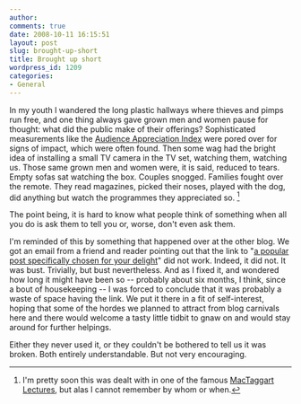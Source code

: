 ```yaml
---
author:
comments: true
date: 2008-10-11 16:15:51
layout: post
slug: brought-up-short
title: Brought up short
wordpress_id: 1209
categories:
- General
---
```


In my youth I wandered the long plastic hallways where thieves and pimps run free, and one thing always gave grown men and women pause for thought: what did the public make of their offerings? Sophisticated measurements like the [Audience Appreciation Index](http://www.ofcom.org.uk/static/archive/itc/itc_publications/itc_notes/view_note66.html) were pored over for signs of impact, which were often found. Then some wag had the bright idea of installing a small TV camera in the TV set, watching them, watching us. Those same grown men and women were, it is said, reduced to tears. Empty sofas sat watching the box. Couples snogged. Families fought over the remote. They read magazines, picked their noses, played with the dog, did anything but watch the programmes they appreciated so. [^fn1]

[^fn1]: I'm pretty soon this was dealt with in one of the famous [MacTaggart Lectures](http://www.mgeitf.co.uk/home/thefestival/about-the-festival.aspx/past_mactaggart_lecture_speakers), but alas I cannot remember by whom or when. 

The point being, it is hard to know what people think of something when all you do is ask them to tell you or, worse, don't even ask them.

I'm reminded of this by something that happened over at the other blog. We got an email from a friend and reader pointing out that the link to "[a popular post specifically chosen for your delight](http://agro.biodiver.se/?stumble)" did not work. Indeed, it did not. It was bust. Trivially, but bust nevertheless. And as I fixed it, and wondered how long it might have been so -- probably about six months, I think, since a bout of housekeeping -- I was forced to conclude that it was probably a waste of space having the link. We put it there in a fit of self-interest, hoping that some of the hordes we planned to attract from blog carnivals here and there would welcome a tasty little tidbit to gnaw on and would stay around for further helpings.

Either they never used it, or they couldn't be bothered to tell us it was broken. Both entirely understandable. But not very encouraging.



